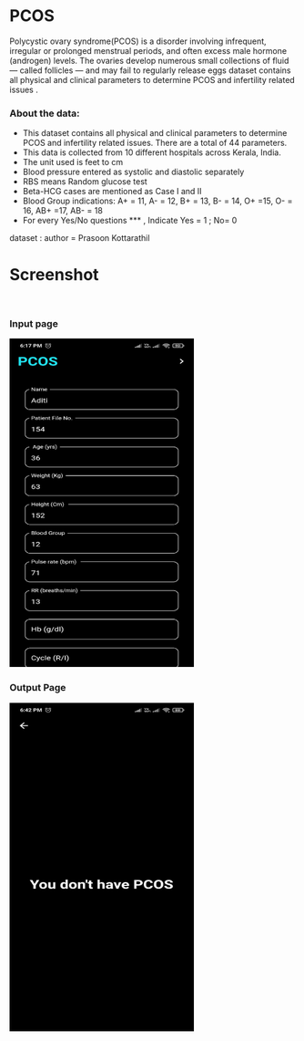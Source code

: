 # PCOS
Polycystic ovary syndrome(PCOS)  is a disorder involving infrequent, irregular or prolonged menstrual periods, and often excess male hormone (androgen) levels. The ovaries develop numerous small collections of fluid — called follicles — and may fail to regularly release eggs dataset contains all physical and clinical parameters to determine PCOS and infertility related issues .
### About the data:
- This dataset contains all physical and clinical parameters to determine PCOS and infertility related issues. There are a total of 44 parameters.
- This data is collected from 10 different hospitals across Kerala, India.
- The unit used is feet to cm
- Blood pressure entered as systolic and diastolic separately
- RBS means Random glucose test
- Beta-HCG cases are mentioned as Case I and II
- Blood Group indications: A+ = 11, A- = 12, B+ = 13, B- = 14, O+ =15, O- = 16, AB+ =17, AB- = 18
- For every Yes/No questions *** , Indicate Yes = 1 ; No= 0

dataset : author = Prasoon Kottarathil

# Screenshot
<br>
<h3> Input page </h3>
<img src= "https://github.com/exson6969/PCOS_App/blob/main/Screenshots/Screenshot_2022-06-01-18-17-05-867_com.example.pcos.jpg" width="324px" height="576px">
<br>
<h3> Output Page </h3>
<img src= "https://github.com/exson6969/PCOS_App/blob/main/Screenshots/Screenshot_2022-06-01-18-42-01-325_com.example.pcos.jpg" width="324px" height="576px">

